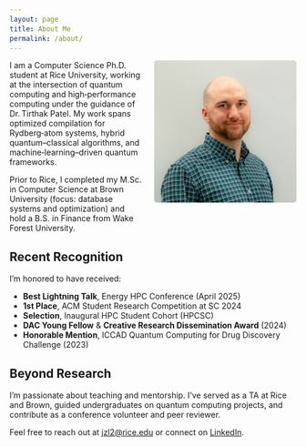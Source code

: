 ```yaml
---
layout: page
title: About Me
permalink: /about/
---
```


<div style="float: right; margin: 0 0 20px 20px;">
    <img src="/assets/images/JasonLudmir.jpg" alt="Jason Ludmir" style="width: 250px; border-radius: 5px;">
</div>

I am a Computer Science Ph.D. student at Rice University, working at the intersection of quantum computing and high‑performance computing under the guidance of Dr. Tirthak Patel. My work spans optimized compilation for Rydberg‑atom systems, hybrid quantum–classical algorithms, and machine‑learning–driven quantum frameworks.

Prior to Rice, I completed my M.Sc. in Computer Science at Brown University (focus: database systems and optimization) and hold a B.S. in Finance from Wake Forest University.


## Recent Recognition

I’m honored to have received:
- **Best Lightning Talk**, Energy HPC Conference (April 2025)  
- **1st Place**, ACM Student Research Competition at SC 2024  
- **Selection**, Inaugural HPC Student Cohort (HPCSC)  
- **DAC Young Fellow** & **Creative Research Dissemination Award** (2024)  
- **Honorable Mention**, ICCAD Quantum Computing for Drug Discovery Challenge (2023)

## Beyond Research

I’m passionate about teaching and mentorship. I’ve served as a TA at Rice and Brown, guided undergraduates on quantum computing projects, and contribute as a conference volunteer and peer reviewer.

Feel free to reach out at [jzl2@rice.edu](mailto:jzl2@rice.edu) or connect on [LinkedIn](https://www.linkedin.com/in/jason-ludmir-73503882).
